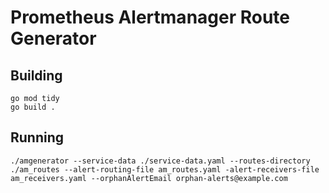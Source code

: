 # Prometheus Alertmanager Route Generator


## Building

```shell
go mod tidy
go build .
```

## Running

```shell
./amgenerator --service-data ./service-data.yaml --routes-directory ./am_routes --alert-routing-file am_routes.yaml -alert-receivers-file am_receivers.yaml --orphanAlertEmail orphan-alerts@example.com
```
